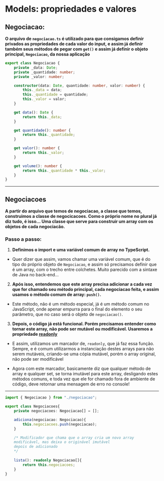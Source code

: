 # Models: propriedades e valores

## Negociacao:

**O arquivo de `negociacao.ts` é utilizado para que consigamos definir privados as propriedades de cada valor do input, e assim já definir também seus métodos de pegar com `get()` e assim já definir o objeto principal, `Negociacao`, da nossa aplicação**

```ts
export class Negociacao {
    private _data: Date;
    private _quantidade: number;
    private _valor: number;

    constructor(data: Date, quantidade: number, valor: number) {
        this._data = data;
        this._quantidade = quantidade;
        this._valor = valor;
    }

    get data(): Date {
        return this._data;
    }

    get quantidade(): number {
        return this._quantidade;
    }

    get valor(): number {
        return this._valor;
    }

    get volume(): number {
        return this._quantidade * this._valor;
    }
}
```

---
## Negociacoes

**A partir do arquivo que temos de negociacao, a classe que temos, construimos a classe de negocicacoes. Como o próprio nome no plural já diz tudo, é isso... Uma classe que serve para construir um array com os objetos de cada negociacão.**

### Passo a passo:
1. **Definimos o import e uma variável comum de array no TypeScript.**

- Quer dizer que assim, vamos chamar uma variável comum, que é do tipo do próprio objeto de `Negociacao`, e assim só precisamos definir que é um array, com o trecho entre colchetes. Muito parecido com a sintaxe de Java no back-end...


2. **Após isso, entendemos que este array precisa adicionar a cada vez que for chamado seu método principal, cada negociacao feita, e assim usamos o método comum de array: `push()`.**

- Este método, não é um método especial, já é um método comum no JavaScript, onde apenar empurra para o final do elemento o seu parâmetro, que no caso será o objeto de `negociacao()`.


3. **Depois, o código já está funcional. Porém precisamos entender como tornar este array, não pode ser mutável ou modificável. Usaremos a propriedade [readonly](https://tutorialsnest.com/typescript-readonly-and-static/#:~:text=Readonly%20in%20Typescript%20If%20we%20mark%20any%20property,the%20value%20assigned%20and%20cannot%20modify%20or%20update.)**

- E assim, utilizamos um marcador de, `readonly`, que já faz essa função. Sempre, e é comum utilizarmos a instanciação destes arrays para não serem mutáveis, criando-se uma cópia mutável, porém o array original, não pode ser modificável

- Agora com este marcador, basicamente diz que qualquer método de array e qualquer set, se torna imutável para este array, desligando estes métodos comuns, e toda vez que ele for chamado fora de ambiente de código, deve retornar uma mensagem de erro no console!

---
```ts
import { Negociacao } from "./negociacao";

export class Negociacoes{
    private negociacoes: Negociacao[] = [];

    adiciona(negociacao: Negociacao){
        this.negociacoes.push(negociacao);
    }

    /* Modificador que chama que o array cria um novo array 
    modificável, mas deixa o originável imutável 
    depois de adicionado
    */
   
    lista(): readonly Negociacao[]{
        return this.negociacoes;
    }
}
```